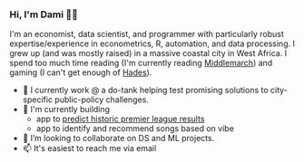 ### Hi, I'm Dami 👋🏾

<!--
**DAboaba/daboaba** is a ✨ _special_ ✨ repository because its `README.md` (this file) appears on your GitHub profile.

Here are some ideas to get you started:

- 🔭 I’m currently working on ...
- 🌱 I’m currently learning ...
- 👯 I’m looking to collaborate on ...
- 🤔 I’m looking for help with ...
- 💬 Ask me about ...
- 📫 How to reach me: ...
- 😄 Pronouns: ...
- ⚡ Fun fact: ...
-->

I'm an economist, data scientist, and programmer with particularly robust expertise/experience in econometrics, R, automation, and data processing. I grew up (and was mostly raised) in a massive coastal city in West Africa. I spend too much time reading (I'm currently reading [Middlemarch](https://www.theguardian.com/books/2014/feb/10/100-best-novels-middlemarch-george-eliot)) and gaming (I can't get enough of [Hades](https://www.ign.com/articles/hades-review)).

- 👔 I currently work @ a do-tank helping test promising solutions to city-specific public-policy challenges.
- 🔭 I'm currently building
    - app to [predict historic premier league results](https://github.com/andrewjward/damidrew)
    - app to identify and recommend songs based on vibe
- 👯 I’m looking to collaborate on DS and ML projects.
- 📫 It's easiest to reach me via email
